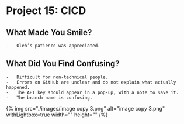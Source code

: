 # Project 15: CICD

## What Made You Smile?
	-	Oleh’s patience was appreciated.

## What Did You Find Confusing?
	-	Difficult for non-technical people.
	-	Errors on GitHub are unclear and do not explain what actually happened.
	-	The API key should appear in a pop-up, with a note to save it.
	-	The branch name is confusing.

{% img src="./images/image copy 3.png" alt="image copy 3.png" withLightbox=true width="" height="" /%}
